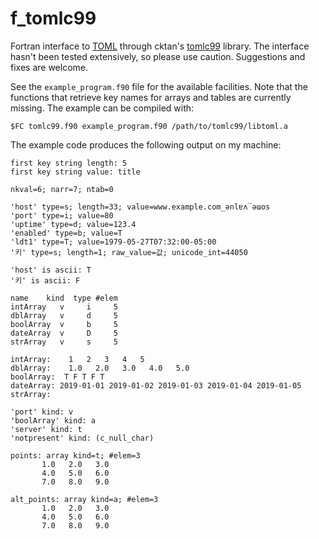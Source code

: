 # f_tomlc99
Fortran interface to [TOML](https://github.com/toml-lang/toml) through cktan's [tomlc99](https://github.com/cktan/tomlc99) library. The interface hasn't been tested extensively, so please use caution. Suggestions and fixes are welcome. 

See the `example_program.f90` file for the available facilities. Note that the functions that retrieve key names for arrays and tables are currently missing. The example can be compiled with:

`$FC tomlc99.f90 example_program.f90 /path/to/tomlc99/libtoml.a`

The example code produces the following output on my machine:

```
first key string length: 5
first key string value: title

nkval=6; narr=7; ntab=0

'host' type=s; length=33; value=www.example.com_ǝnlɐʌ‾ǝɯos
'port' type=i; value=80
'uptime' type=d; value=123.4
'enabled' type=b; value=T
'ldt1' type=T; value=1979-05-27T07:32:00-05:00
'키' type=s; length=1; raw_value=값; unicode_int=44050

'host' is ascii: T
'키' is ascii: F

name    kind  type #elem
intArray   v     i     5
dblArray   v     d     5
boolArray  v     b     5
dateArray  v     D     5
strArray   v     s     5

intArray:    1   2   3   4   5
dblArray:    1.0   2.0   3.0   4.0   5.0
boolArray:  T F T F T
dateArray: 2019-01-01 2019-01-02 2019-01-03 2019-01-04 2019-01-05 
strArray:                                         

'port' kind: v
'boolArray' kind: a
'server' kind: t
'notpresent' kind: (c_null_char)

points: array kind=t; #elem=3
       1.0   2.0   3.0
       4.0   5.0   6.0
       7.0   8.0   9.0

alt_points: array kind=a; #elem=3
       1.0   2.0   3.0
       4.0   5.0   6.0
       7.0   8.0   9.0
```

